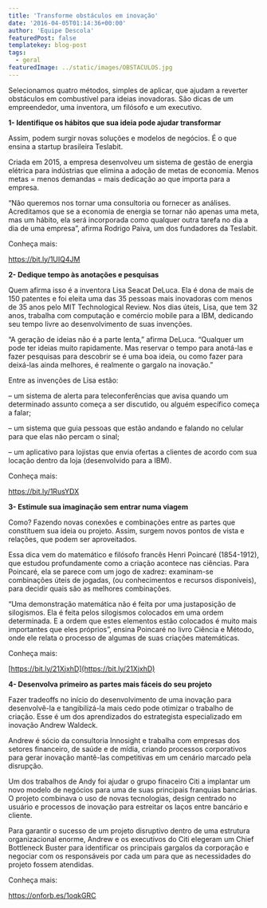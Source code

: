 ```yaml
---
title: 'Transforme obstáculos em inovação'
date: '2016-04-05T01:14:36+00:00'
author: 'Equipe Descola'
featuredPost: false
templatekey: blog-post
tags:
  - geral
featuredImage: ../static/images/OBSTACULOS.jpg
---
```


Selecionamos quatro métodos, simples de aplicar, que ajudam a reverter obstáculos em combustível para ideias inovadoras. São dicas de um empreendedor, uma inventora, um filósofo e um executivo.

**1- Identifique os hábitos que sua ideia pode ajudar transformar**

Assim, podem surgir novas soluções e modelos de negócios. É o que ensina a startup brasileira Teslabit.

Criada em 2015, a empresa desenvolveu um sistema de gestão de energia elétrica para indústrias que elimina a adoção de metas de economia. Menos metas = menos demandas = mais dedicação ao que importa para a empresa.

“Não queremos nos tornar uma consultoria ou fornecer as análises. Acreditamos que se a economia de energia se tornar não apenas uma meta, mas um hábito, ela será incorporada como qualquer outra tarefa no dia a dia de uma empresa”, afirma Rodrigo Paiva, um dos fundadores da Teslabit.

Conheça mais:

<https://bit.ly/1UIQ4JM>

**2- Dedique tempo às anotações e pesquisas**

Quem afirma isso é a inventora Lisa Seacat DeLuca. Ela é dona de mais de 150 patentes e foi eleita uma das 35 pessoas mais inovadoras com menos de 35 anos pelo MIT Technological Review. Nos dias úteis, Lisa, que tem 32 anos, trabalha com computação e comércio mobile para a IBM, dedicando seu tempo livre ao desenvolvimento de suas invenções.

“A geração de ideias não é a parte lenta,” afirma DeLuca. “Qualquer um pode ter ideias muito rapidamente. Mas reservar o tempo para anotá-las e fazer pesquisas para descobrir se é uma boa ideia, ou como fazer para deixá-las ainda melhores, é realmente o gargalo na inovação.”

Entre as invenções de Lisa estão:

– um sistema de alerta para teleconferências que avisa quando um determinado assunto começa a ser discutido, ou alguém específico começa a falar;

– um sistema que guia pessoas que estão andando e falando no celular para que elas não percam o sinal;

– um aplicativo para lojistas que envia ofertas a clientes de acordo com sua locação dentro da loja (desenvolvido para a IBM).

Conheça mais:

<https://bit.ly/1RusYDX>

**3- Estimule sua imaginação sem entrar numa viagem**

Como? Fazendo novas conexões e combinações entre as partes que constituem sua ideia ou projeto. Assim, surgem novos pontos de vista e relações, que podem ser aproveitados.

Essa dica vem do matemático e filósofo francês Henri Poincaré (1854-1912), que estudou profundamente como a criação acontece nas ciências. Para Poincaré, ela se parece com um jogo de xadrez: examinam-se combinações úteis de jogadas, (ou conhecimentos e recursos disponíveis), para decidir quais são as melhores combinações.

“Uma demonstração matemática não é feita por uma justaposição de silogismos. Ela é feita pelos silogismos colocados em uma ordem determinada. E a ordem que estes elementos estão colocados é muito mais importantes que eles próprios”, ensina Poincaré no livro Ciência e Método, onde ele relata o processo de algumas de suas criações matemáticas.

Conheça mais:

[https://bit.ly/21XjxhD](https://bit.ly/21XjxhD)

**4- Desenvolva primeiro as partes mais fáceis do seu projeto**

Fazer tradeoffs no início do desenvolvimento de uma inovação para desenvolvê-la e tangibilizá-la mais cedo pode otimizar o trabalho de criação. Esse é um dos aprendizados do estrategista especializado em inovação Andrew Waldeck.

Andrew é sócio da consultoria Innosight e trabalha com empresas dos setores financeiro, de saúde e de mídia, criando processos corporativos para gerar inovação mantê-las competitivas em um cenário marcado pela disrupção.

Um dos trabalhos de Andy foi ajudar o grupo finaceiro Citi a implantar um novo modelo de negócios para uma de suas principais franquias bancárias. O projeto combinava o uso de novas tecnologias, design centrado no usuário e processos de inovação para estreitar os laços entre bancário e cliente.

Para garantir o sucesso de um projeto disruptivo dentro de uma estrutura organizacional enorme, Andrew e os executivos do Citi elegeram um Chief Bottleneck Buster para identificar os principais gargalos da corporação e negociar com os responsáveis por cada um para que as necessidades do projeto fossem atendidas.

Conheça mais:

<https://onforb.es/1oqkGRC>
